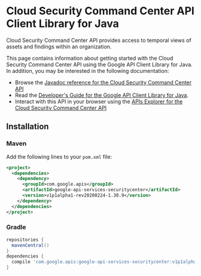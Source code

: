 # Cloud Security Command Center API Client Library for Java

Cloud Security Command Center API provides access to temporal views of assets and findings within an organization.

This page contains information about getting started with the Cloud Security Command Center API
using the Google API Client Library for Java. In addition, you may be interested
in the following documentation:

* Browse the [Javadoc reference for the Cloud Security Command Center API][javadoc]
* Read the [Developer's Guide for the Google API Client Library for Java][google-api-client].
* Interact with this API in your browser using the [APIs Explorer for the Cloud Security Command Center API][api-explorer]

## Installation

### Maven

Add the following lines to your `pom.xml` file:

```xml
<project>
  <dependencies>
    <dependency>
      <groupId>com.google.apis</groupId>
      <artifactId>google-api-services-securitycenter</artifactId>
      <version>v1p1alpha1-rev20200224-1.30.9</version>
    </dependency>
  </dependencies>
</project>
```

### Gradle

```gradle
repositories {
  mavenCentral()
}
dependencies {
  compile 'com.google.apis:google-api-services-securitycenter:v1p1alpha1-rev20200224-1.30.9'
}
```

[javadoc]: https://googleapis.dev/java/google-api-services-securitycenter/latest/index.html
[google-api-client]: https://github.com/googleapis/google-api-java-client/
[api-explorer]: https://developers.google.com/apis-explorer/#p/securitycenter/v1/
